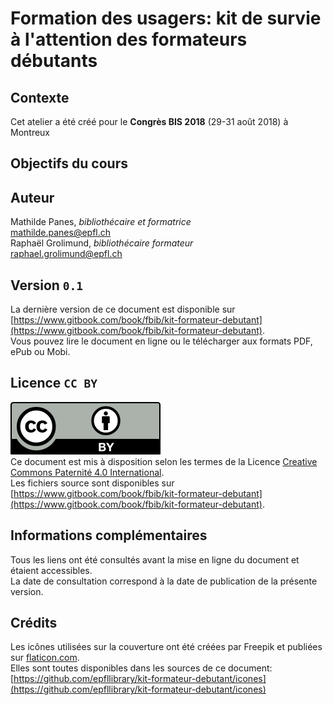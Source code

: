 # Formation des usagers: kit de survie à l'attention des formateurs débutants


## Contexte
Cet atelier a été créé pour le **Congrès BIS 2018** (29-31 août 2018) à Montreux


## Objectifs du cours



## Auteur
Mathilde Panes, *bibliothécaire et formatrice*   
[mathilde.panes@epfl.ch](mailto:mathilde.panes@epfl.ch)   
Raphaël Grolimund, *bibliothécaire formateur*   
[raphael.grolimund@epfl.ch](mailto:raphael.grolimund@epfl.ch)   


## Version `0.1`
La dernière version de ce document est disponible sur [https://www.gitbook.com/book/fbib/kit-formateur-debutant](https://www.gitbook.com/book/fbib/kit-formateur-debutant).   
Vous pouvez lire le document en ligne ou le télécharger aux formats PDF, ePub ou Mobi.   


## Licence `CC BY`
![logo CC-BY](icones/by.svg)   
Ce document est mis à disposition selon les termes de la Licence [Creative Commons Paternité 4.0 International](http://creativecommons.org/licenses/by/4.0/deed.fr).   
Les fichiers source sont disponibles sur [https://www.gitbook.com/book/fbib/kit-formateur-debutant](https://www.gitbook.com/book/fbib/kit-formateur-debutant).   

## Informations complémentaires
Tous les liens ont été consultés avant la mise en ligne du document et étaient accessibles.   
La date de consultation correspond à la date de publication de la présente version.   

## Crédits
Les icônes utilisées sur la couverture ont été créées par Freepik et publiées sur [flaticon.com](icones/license.html).   
Elles sont toutes disponibles dans les sources de ce document: [https://github.com/epfllibrary/kit-formateur-debutant/icones](https://github.com/epfllibrary/kit-formateur-debutant/icones)